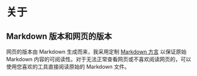 <!---
hideIndex = "both"
specialPosition = ["navbar-article", "navbar-index", "readme"]
--->

# 关于

## Markdown 版本和网页的版本

网页的版本由 Markdown 生成而来，我采用定制 [Markdown 方言](https://github.com/Puellaquae/PuellocMark) 以保证原始 Markdown 内容的可阅读性。对于无法正常查看网页或不喜欢阅读网页的，可以使用您喜欢的工具直接阅读原始的 Markdown 文件。

<!M Exclude>
<!--

## 网页视觉体验

这里页面目前都没有使用任何的 JavaScript，所以即使无法运行 JS 脚本也并不影响页面展示。此外是字体，我没有将字体嵌入页面或是使用链接，虽然设置了回退字体，但如果需要获得相同的视觉体验，还请读者自行准备。中文使用思源宋体（思源黑体），西文使用 Georgia Pro（Verdana Pro），代码使用 Fira Code。当页面宽度小于 832px 时使用非衬线字体呈现。建议至少准备中文和代码所使用的这两个字体，至于西文，由于中文的引号与西文的引号共用了相同的码位，额外设置西文字体可以使得所有的引号都按照西文的方式呈现，至少在中文中使用半角引号要好过在西文中显示全角引号。思源与 Fira Code 都是开源的字体，Georgia Pro 对于个人是免费使用的，而且操作系统通常会有携带。

<!M Exclude>
-->
